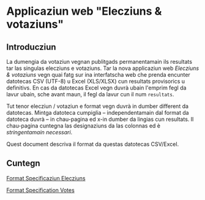 # Applicaziun web "Elecziuns & votaziuns"

## Introducziun

La dumengia da votaziun vegnan publitgads permanentamain ils resultats tar las singulas elecziuns e votaziuns. Tar la nova applicaziun web *Elecziuns & votaziuns* vegn quai fatg sur ina interfatscha web che prenda encunter datotecas CSV (UTF-8) u Excel (XLS/XLSX) cun resultats provisorics u definitivs. En cas da datotecas Excel vegn duvrà ubain l'emprim fegl da lavur ubain, sche avant maun, il fegl da lavur cun il num `resultats`.

Tut tenor elecziun / votaziun e format vegn duvrà in dumber different da datotecas. Mintga datoteca cumpiglia – independentamain dal format da datoteca duvrà – in chau-pagina ed x-in dumber da lingias cun resultats. Il chau-pagina cuntegna las designaziuns da las colonnas ed è *stringentamain necessari*.

Quest document descriva il format da questas datotecas CSV/Excel.

## Cuntegn

[Format Specificaziun Elecziuns](format_election_rm.md)

[Format Specification Votes](format_vote_rm.md)
